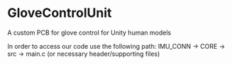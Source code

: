# GloveControlUnit
A custom PCB for glove control for Unity human models 

In order to access our code use the following path: IMU_CONN -> CORE -> src -> main.c (or necessary header/supporting files)
